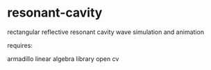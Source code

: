 # resonant-cavity

rectangular reflective resonant cavity wave simulation and animation

requires:

armadillo linear algebra library
open cv
